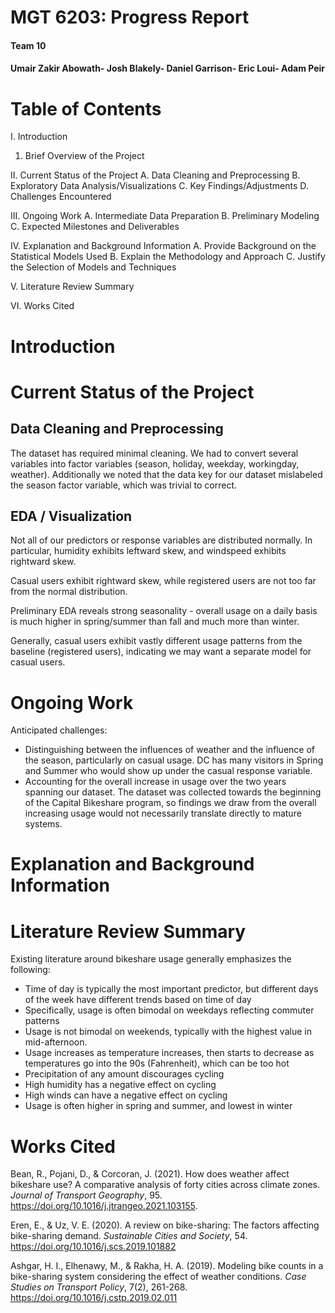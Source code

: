 # MGT 6203: Progress Report

#### Team 10

#### Umair Zakir Abowath- Josh Blakely- Daniel Garrison- Eric Loui- Adam Peir

# Table of Contents
I. Introduction
1. Brief Overview of the Project

II. Current Status of the Project
A. Data Cleaning and Preprocessing
B. Exploratory Data Analysis/Visualizations
C. Key Findings/Adjustments
D. Challenges Encountered

III. Ongoing Work
A. Intermediate Data Preparation
B. Preliminary Modeling
C. Expected Milestones and Deliverables

IV. Explanation and Background Information
A. Provide Background on the Statistical Models Used
B. Explain the Methodology and Approach
C. Justify the Selection of Models and Techniques

V. Literature Review Summary

VI. Works Cited

# Introduction


# Current Status of the Project

## Data Cleaning and Preprocessing
The dataset has required minimal cleaning. We had to convert several variables into factor variables (season, holiday, weekday, workingday, weather). Additionally we noted that the data key for our dataset mislabeled the season factor variable, which was trivial to correct.

## EDA / Visualization

Not all of our predictors or response variables are distributed normally. In particular, humidity exhibits leftward skew, and windspeed exhibits rightward skew.

Casual users exhibit rightward skew, while registered users are not too far from the normal distribution.

Preliminary EDA reveals strong seasonality - overall usage on a daily basis is much higher in spring/summer than fall and much more than winter. 

Generally, casual users exhibit vastly different usage patterns from the baseline (registered users), indicating we may want a separate model for casual users.

# Ongoing Work 

Anticipated challenges:

* Distinguishing between the influences of weather and the influence of the season, particularly on casual usage. DC has many visitors in Spring and Summer who would show up under the casual response variable.
* Accounting for the overall increase in usage over the two years spanning our dataset. The dataset was collected towards the beginning of the Capital Bikeshare program, so findings we draw from the overall increasing usage would not necessarily translate directly to mature systems.

# Explanation and Background Information

# Literature Review Summary

Existing literature around bikeshare usage generally emphasizes the following:

* Time of day is typically the most important predictor, but different days of the week have different trends based on time of day
* Specifically, usage is often bimodal on weekdays reflecting commuter patterns
* Usage is not bimodal on weekends, typically with the highest value in mid-afternoon.
* Usage increases as temperature increases, then starts to decrease as temperatures go into the 90s (Fahrenheit), which can be too hot
* Precipitation of any amount discourages cycling
* High humidity has a negative effect on cycling
* High winds can have a negative effect on cycling
* Usage is often higher in spring and summer, and lowest in winter

# Works Cited

Bean, R., Pojani, D., & Corcoran, J. (2021). How does weather affect bikeshare use? A comparative analysis of forty cities across climate zones. _Journal of Transport Geography_, 95. https://doi.org/10.1016/j.jtrangeo.2021.103155.

Eren, E., & Uz, V. E. (2020). A review on bike-sharing: The factors affecting bike-sharing demand. _Sustainable Cities and Society_, 54. https://doi.org/10.1016/j.scs.2019.101882

Ashgar, H. I., Elhenawy, M., & Rakha, H. A. (2019). Modeling bike counts in a bike-sharing system considering the effect of weather conditions. _Case Studies on Transport Policy_, 7(2), 261-268. https://doi.org/10.1016/j.cstp.2019.02.011
